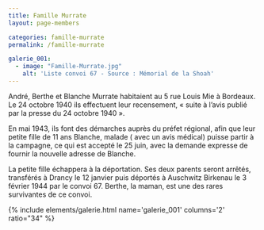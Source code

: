 ```yaml
---
title: Famille Murrate
layout: page-members

categories: famille-murrate
permalink: /famille-murrate

galerie_001: 
  - image: "Famille-Murrate.jpg"
    alt: 'Liste convoi 67 - Source : Mémorial de la Shoah'
---
```


André, Berthe et Blanche Murrate habitaient au 5 rue Louis Mie à Bordeaux. Le 24 octobre 1940 ils effectuent leur recensement, « suite à l’avis publié par la presse du 24 octobre 1940 ».

En mai 1943, ils font des démarches auprès du préfet régional, afin que leur petite fille de 11 ans Blanche, malade ( avec un avis médical) puisse partir à la campagne, ce qui est accepté le 25 juin, avec la demande expresse de fournir la nouvelle adresse de Blanche.

La petite fille échappera à la déportation. Ses deux parents seront arrêtés, transférés à Drancy le 12 janvier puis déportés à Auschwitz Birkenau le 3 février 1944 par le convoi 67. Berthe, la maman, est une des rares survivantes de ce convoi.

{% include elements/galerie.html name='galerie_001' columns='2' ratio="34" %}
